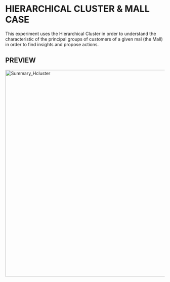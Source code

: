 # HIERARCHICAL CLUSTER & MALL CASE
This experiment uses the Hierarchical Cluster in order to understand the characteristic of the principal groups of customers of a given mal (the Mall) in order to find insights and propose actions.


## PREVIEW

<img width="652" alt="Summary_Hcluster" src="https://user-images.githubusercontent.com/108085752/175979190-e6320ddd-921a-4aeb-89f1-de3691ba6cd9.png">
